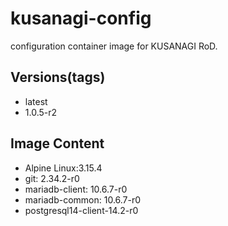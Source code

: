 # kusanagi-config

configuration container image for KUSANAGI RoD.

## Versions(tags)
- latest
- 1.0.5-r2

## Image Content
- Alpine Linux:3.15.4
- git: 2.34.2-r0
- mariadb-client: 10.6.7-r0
- mariadb-common: 10.6.7-r0
- postgresql14-client-14.2-r0

